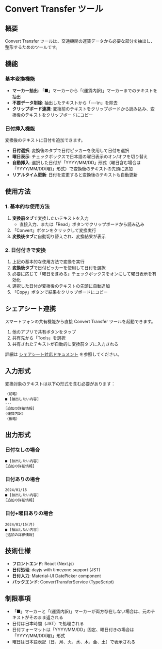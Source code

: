 # Convert Transfer ツール

## 概要

Convert Transfer ツールは、交通機関の運賃データから必要な部分を抽出し、整形するためのツールです。

## 機能

### 基本変換機能

- **マーカー抽出**: 「■」マーカーから「(運賃内訳)」マーカーまでのテキストを抽出
- **不要データ削除**: 抽出したテキストから「---\n」を除去
- **クリップボード連携**: 変換前のテキストをクリップボードから読み込み、変換後のテキストをクリップボードにコピー

### 日付挿入機能

変換後のテキストに日付を追加できます。

- **日付選択**: 変換後のタブで日付ピッカーを使用して日付を選択
- **曜日表示**: チェックボックスで日本語の曜日表示のオン/オフを切り替え
- **自動挿入**: 選択した日付が「YYYY/MM/DD」形式（曜日含む場合は「YYYY/MM/DD(曜)」形式）で変換後のテキストの先頭に追加
- **リアルタイム更新**: 日付を変更すると変換後のテキストも自動更新

## 使用方法

### 1. 基本的な使用方法

1. **変換前タブ**で変換したいテキストを入力
   - 直接入力、または「Read」ボタンでクリップボードから読み込み
2. 「Convert」ボタンをクリックして変換実行
3. **変換後タブ**に自動切り替えされ、変換結果が表示

### 2. 日付付きで変換

1. 上記の基本的な使用方法で変換を実行
2. **変換後タブ**で日付ピッカーを使用して日付を選択
3. 必要に応じて「曜日を含める」チェックボックスをオンにして曜日表示を有効化
4. 選択した日付が変換後のテキストの先頭に自動追加
5. 「Copy」ボタンで結果をクリップボードにコピー

## シェアシート連携

スマートフォンの共有機能から直接 Convert Transfer ツールを起動できます。

1. 他のアプリで共有ボタンをタップ
2. 共有先から「Tools」を選択
3. 共有されたテキストが自動的に変換前タブに入力される

詳細は [シェアシート対応ドキュメント](./sharesheet.md) を参照してください。

## 入力形式

変換対象のテキストは以下の形式を含む必要があります：

```
（前略）
■ [抽出したい内容]
---
[追加の詳細情報]
(運賃内訳)
（後略）
```

## 出力形式

### 日付なしの場合
```
■ [抽出したい内容]
[追加の詳細情報]
```

### 日付ありの場合
```
2024/01/15
■ [抽出したい内容]
[追加の詳細情報]
```

### 日付+曜日ありの場合
```
2024/01/15(月)
■ [抽出したい内容]
[追加の詳細情報]
```

## 技術仕様

- **フロントエンド**: React (Next.js)
- **日付処理**: dayjs with timezone support (JST)
- **日付入力**: Material-UI DatePicker component
- **バックエンド**: ConvertTransferService (TypeScript)

## 制限事項

- 「■」マーカーと「(運賃内訳)」マーカーが両方存在しない場合は、元のテキストがそのまま返される
- 日付は日本時間（JST）で処理される
- 日付フォーマットは「YYYY/MM/DD」固定、曜日付きの場合は「YYYY/MM/DD(曜)」形式
- 曜日は日本語表記（日、月、火、水、木、金、土）で表示される